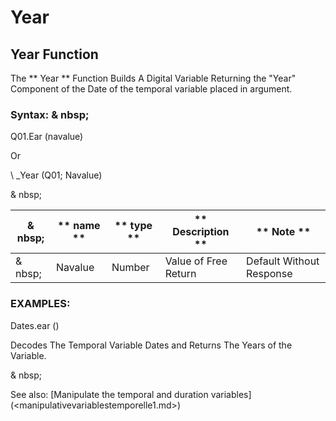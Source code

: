 # Year

## Year Function

The ** Year ** Function Builds A Digital Variable Returning the "Year" Component of the Date of the temporal variable placed in argument.

### Syntax: & nbsp;

Q01.Ear (navalue)

Or

\ _Year (Q01; Navalue)

& nbsp;

| & nbsp; | ** name ** | ** type ** | ** Description ** | ** Note ** |
| --- | --- | --- | --- | --- |
| & nbsp; | Navalue | Number | Value of Free Return | Default Without Response |

### EXAMPLES:

Dates.ear ()

Decodes The Temporal Variable Dates and Returns The Years of the Variable.

& nbsp;

See also: [Manipulate the temporal and duration variables] (<manipulativevariablestemporelle1.md>)